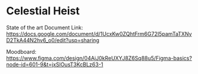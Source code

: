 # Celestial Heist

State of the art Document Link: https://docs.google.com/document/d/1UcxKw0ZQhtFrm6G72I5pamTaTXNyD2TkA44N2hv6_o0/edit?usp=sharing

Moodboard: https://www.figma.com/design/04AjJ0kReUXYJ8Z6Sq88u5/Figma-basics?node-id=601-9&t=jxSlOusT3KcBLz63-1
